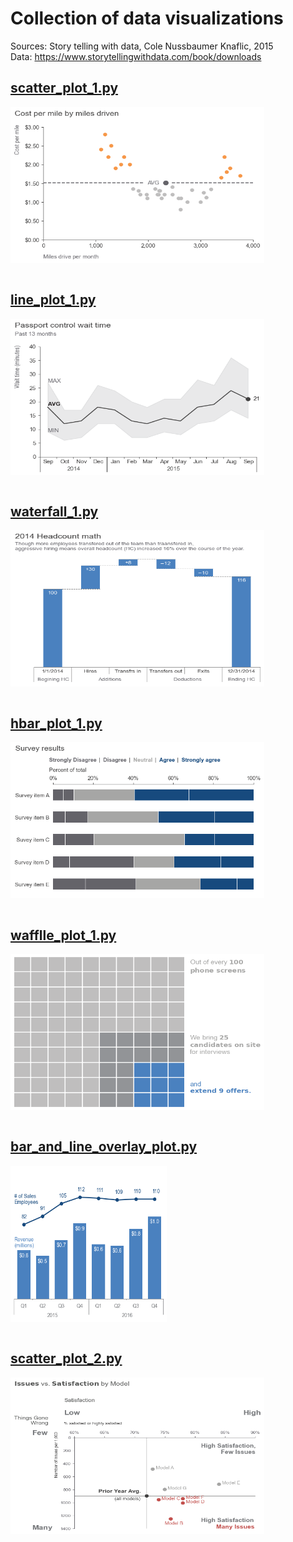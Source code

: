 # Collection of data visualizations

Sources: Story telling with data, Cole Nussbaumer Knaflic, 2015  
Data: https://www.storytellingwithdata.com/book/downloads

## [scatter_plot_1.py](https://github.com/vaidasbog/data-viz/blob/main/code/scatter_plot_1.py)

<a href="url"><img src="https://github.com/vaidasbog/data-viz/blob/main/plots/scatter_plot_1.png" align="center" height="250" width="406.25" ></a><br/><br/>

## [line_plot_1.py](https://github.com/vaidasbog/data-viz/blob/main/code/line_plot_1.py)

<a href="url"><img src="https://github.com/vaidasbog/data-viz/blob/main/plots/line_plot_1.png" align="center" height="250" width="406.25" ></a><br/><br/>

## [waterfall_1.py](https://github.com/vaidasbog/data-viz/blob/main/code/waterfall_1.py)

<a href="url"><img src="https://github.com/vaidasbog/data-viz/blob/main/plots/waterfall_1.png" align="center" height="250" width="406.25" ></a><br/><br/>

## [hbar_plot_1.py](https://github.com/vaidasbog/data-viz/blob/main/code/hbar_plot_1.py)

<a href="url"><img src="https://github.com/vaidasbog/data-viz/blob/main/plots/hbar_plot_1.png" align="center" height="250" width="406.25" ></a><br/><br/>

## [wafflle_plot_1.py](https://github.com/vaidasbog/data-viz/blob/main/code/waffle_plot_1.py)

<a href="url"><img src="https://github.com/vaidasbog/data-viz/blob/main/plots/waffle_plot_1.png" align="center" height="250" width="406.25" ></a><br/><br/>

## [bar_and_line_overlay_plot.py](https://github.com/vaidasbog/data-viz/blob/main/code/bar_and_line_overlay_plots.py)

<a href="url"><img src="https://github.com/vaidasbog/data-viz/blob/main/plots/bar_and_line_overlay_plot.png" align="center" height="250" width="250" ></a><br/><br/>

## [scatter_plot_2.py](https://github.com/vaidasbog/data-viz/blob/main/code/scatter_plot_2.py)

<a href="url"><img src="https://github.com/vaidasbog/data-viz/blob/main/plots/scatter_plot_2.png" align="center" height="250" width="406.25" ></a><br/><br/>
